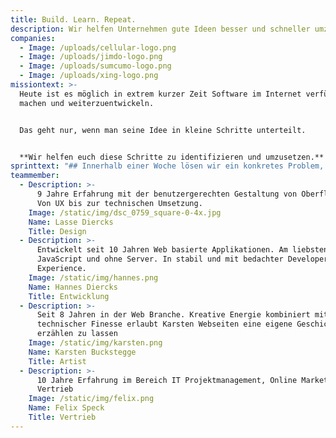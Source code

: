 ```yaml
---
title: Build. Learn. Repeat.
description: Wir helfen Unternehmen gute Ideen besser und schneller umzusetzen.
companies:
  - Image: /uploads/cellular-logo.png
  - Image: /uploads/jimdo-logo.png
  - Image: /uploads/sumcumo-logo.png
  - Image: /uploads/xing-logo.png
missiontext: >-
  Heute ist es möglich in extrem kurzer Zeit Software im Internet verfügbar zu
  machen und weiterzuentwickeln.


  Das geht nur, wenn man seine Idee in kleine Schritte unterteilt.


  **Wir helfen euch diese Schritte zu identifizieren und umzusetzen.**
sprinttext: "## Innerhalb einer Woche lösen wir ein konkretes Problem, implementieren eine Idee oder nähern uns einer Hypothese.\n\n\n### Phasen:\n\n - Mission: Wir setzen uns 1-3 Stunden zusammen und besprechen was erledigt werden soll.\n - Countdown: Wir entwickeln die Lösung. Auch gerne in enger Zusammenarbeit mit euch.\n - Takeoff: Wir treffen uns zu einer kurzen Retrospektive und ihr erhaltet Zugang zu der Lösung und dem Source-Code.\n\nAlles was wir gemacht haben gehört nun euch.\n\nIhr könnt entscheiden, ob euch das Ergebnis reicht, ob ihr selber daran weiterarbeitet oder ob ihr einen weiteren Sprint mit uns machen wollt. – Build. Learn. Repeat.\n\n\n\n## Warum Entwicklungs-Sprints?\n\n### Production Ready\n\nUnsere Lösungen basieren auf Industry-Standards und können ohne größere Anpassungen in Produktion betrieben werden.\n\nWir können für euch auch gerne das Hosting übernehmen oder bei der Integration in bestehende Apps helfen.\n\n\n\n### Null Overhead\n\nWir halten uns nicht lange mit Planung auf. Alles was wir uns für die kommende Woche vornehmen kann durch Erkenntnisse aus dieser Woche schon wieder irrelevant sein. Schnelles, echtes Feedback ist wertvoller als ein ausgefeilter Masterplan.\n\n\n\n### Schnell \U0001F680\n\nUnser Team ist schnell! Wir haben jahrelange Berufserfahrung in dem was wir tun. In Kombination mit schnellen, fokussierten Sprints setzen wir so in wenigen Tagen um wofür andere Wochen brauchen.\n\n\n\n### Skalierbar\n\nWir starten klein, doch durch unsere Erfahrung in großen Unternehmen wie XING oder Jimdo wissen wir wie man Software so baut, dass sie gut weiterentwickelt werden kann. Wir setzen auf serverless Infrastruktur und Komponenten-basierte Architektur. Damit erzeugen wir eine hohe Wiederverwendbarkeit ohne unnötige Wartung.\n\n\n\n## Was könnte dabei rauskommen?\n\n- Ein technischer \"Proof of Concept\"-Durchstich für ein bestimmtes Problem.\n- Eine lauffähige Webseite mit CMS\n- Ein Produkt Prototyp der weiterentwickelt werden kann\n- Ein Design System mit ersten Komponenten"
teammember:
  - Description: >-
      9 Jahre Erfahrung mit der benutzergerechten Gestaltung von Oberflächen.
      Von UX bis zur technischen Umsetzung.
    Image: /static/img/dsc_0759_square-0-4x.jpg
    Name: Lasse Diercks
    Title: Design
  - Description: >-
      Entwickelt seit 10 Jahren Web basierte Applikationen. Am liebsten in
      JavaScript und ohne Server. In stabil und mit bedachter Developer
      Experience.
    Image: /static/img/hannes.png
    Name: Hannes Diercks
    Title: Entwicklung
  - Description: >-
      Seit 8 Jahren in der Web Branche. Kreative Energie kombiniert mit
      technischer Finesse erlaubt Karsten Webseiten eine eigene Geschichte
      erzählen zu lassen
    Image: /static/img/karsten.png
    Name: Karsten Buckstegge
    Title: Artist
  - Description: >-
      10 Jahre Erfahrung im Bereich IT Projektmanagement, Online Marketing und
      Vertrieb
    Image: /static/img/felix.png
    Name: Felix Speck
    Title: Vertrieb
---
```


